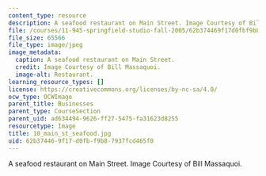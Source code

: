 ```yaml
---
content_type: resource
description: A seafood restaurant on Main Street. Image Courtesy of Bill Massaquoi.
file: /courses/11-945-springfield-studio-fall-2005/62b374469f17d0fbf9b87937fcd465f0_10_main_st_seafood.jpg
file_size: 65566
file_type: image/jpeg
image_metadata:
  caption: A seafood restaurant on Main Street.
  credit: Image Courtesy of Bill Massaquoi.
  image-alt: Restaurant.
learning_resource_types: []
license: https://creativecommons.org/licenses/by-nc-sa/4.0/
ocw_type: OCWImage
parent_title: Businesses
parent_type: CourseSection
parent_uid: ad634494-9626-ff27-5475-fa31623d8255
resourcetype: Image
title: 10_main_st_seafood.jpg
uid: 62b37446-9f17-d0fb-f9b8-7937fcd465f0
---
```

A seafood restaurant on Main Street. Image Courtesy of Bill Massaquoi.